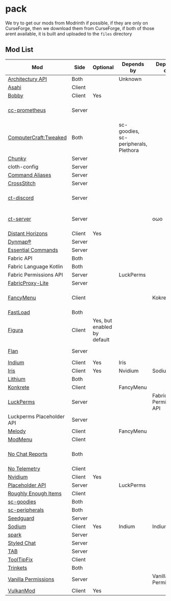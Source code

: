 # pack

We try to get our mods from Modrinth if possible, if they are only on CurseForge, then we download them from CurseForge, if both of those arent available, it is built and uploaded to the `files` directory

## Mod List
| Mod                                                                   | Side   | Optional                    | Depends by                           | Depends on             | Notes                                     |
| --------------------------------------------------------------------- | ------ | --------------------------- | ------------------------------------ | ---------------------- | ----------------------------------------- |
| [Architectury API](https://modrinth.com/mod/architectury-api)         | Both   |                             | Unknown                              |                        |                                           |
| [Asahi](https://modrinth.com/mod/asahi)                               | Client |                             |                                      |                        |                                           |
| [Bobby](https://modrinth.com/mod/bobby)                               | Client | Yes                         |                                      |                        |                                           |
| [cc-prometheus](https://github.com/project-connecticut/cc-prometheus) | Server |                             |                                      |                        | Currently not in the pack. Pending port   |
| [ComputerCraft:Tweaked](https://modrinth.com/mod/cc-tweaked)          | Both   |                             | sc-goodies, sc-peripherals, Plethora |                        |                                           |
| [Chunky](https://modrinth.com/mod/chunky)                             | Server |                             |                                      |                        |                                           |
| cloth-config                                                          | Server |                             |                                      |                        |                                           |
| [Command Aliases](https://modrinth.com/mod/commandaliases)            | Server |                             |                                      |                        |                                           |
| [CrossStitch](https://github.com/VelocityPowered/CrossStitch)         | Server |                             |                                      |                        |                                           |
| [ct-discord](https://github.com/project-connecticut/ct-discord)       | Server |                             |                                      |                        | Currently not in the pack. Pending port   |
| [ct-server](https://github.com/project-connecticut/ct-server)         | Server |                             |                                      | oωo                    | Currently not in the pack. Pending port   |
| [Distant Horizons](https://modrinth.com/mod/distanthorizons)          | Client | Yes                         |                                      |                        |                                           |
| [Dynmap®](https://modrinth.com/plugin/dynmap)                         | Server |                             |                                      |                        |                                           |
| [Essential Commands](https://modrinth.com/mod/essential-commands)     | Server |                             |                                      |                        |                                           |
| Fabric API                                                            | Both   |                             |                                      |                        |                                           |
| Fabric Language Kotlin                                                | Both   |                             |                                      |                        |                                           |
| Fabric Permissions API                                                | Server |                             | LuckPerms                            |                        |                                           |
| [FabricProxy-Lite](https://modrinth.com/mod/fabricproxy-lite)         | Server |                             |                                      |                        |                                           |
| [FancyMenu](https://modrinth.com/mod/fancymenu)                       | Client |                             |                                      | Kokrete                | Preconfigured with a start menu           |
| [FastLoad](https://modrinth.com/mod/fastload)                         | Both   |                             |                                      |                        |                                           |
| [Figura](https://modrinth.com/mod/figura)                             | Client | Yes, but enabled by default |                                      |                        |                                           |
| [Flan](https://modrinth.com/mod/flan)                                 | Server |                             |                                      |                        | To be replaced                            |
| [Indium](https://modrinth.com/mod/indium)                             | Client | Yes                         | Iris                                 |                        |                                           |
| [Iris](https://modrinth.com/mod/iris)                                 | Client | Yes                         | Nvidium                              | Sodium                 |                                           |
| [Lithium](https://modrinth.com/mod/lithium)                           | Both   |                             |                                      |                        |                                           |
| [Konkrete](https://modrinth.com/mod/konkrete)                         | Client |                             | FancyMenu                            |                        |                                           |
| [LuckPerms](https://modrinth.com/mod/luckperms)                       | Server |                             |                                      | Fabric Permissions API |                                           |
| Luckperms Placeholder API                                             | Server |                             |                                      |                        |                                           |
| [Melody](https://modrinth.com/mod/melody)                             | Client |                             | FancyMenu                            |                        |                                           |
| [ModMenu](https://modrinth.com/mod/modmenu)                           | Client |                             |                                      |                        |                                           |
| [No Chat Reports](https://modrinth.com/mod/no-chat-reports)           | Both   |                             |                                      |                        | Public chat encryption is **not** allowed |
| [No Telemetry](https://modrinth.com/mod/no-telemetry)                 | Client |                             |                                      |                        |                                           |
| [Nvidium](https://modrinth.com/mod/nvidium)                           | Client | Yes                         |                                      |                        |                                           |
| [Placeholder API](https://github.com/LuckPerms/placeholders)          | Server |                             | LuckPerms                            |                        |                                           |
| [Roughly Enough Items](https://modrinth.com/mod/rei)                  | Client |                             |                                      |                        |                                           |
| [sc-goodies](https://github.com/SwitchCraftCC/sc-goodies)             | Both   |                             |                                      |                        |                                           |
| [sc-peripherals](https://github.com/SwitchCraftCC/sc-peripherals)     | Both   |                             |                                      |                        |                                           |
| [Seedguard](https://modrinth.com/mod/seedguard)                       | Server |                             |                                      |                        |                                           |
| [Sodium](https://modrinth.com/mod/sodium)                             | Client | Yes                         | Indium                               | Indium                 |                                           |
| [spark](https://modrinth.com/mod/spark/)                              | Server |                             |                                      |                        |                                           |
| [Styled Chat](https://modrinth.com/mod/styled-chat)                   | Server |                             |                                      |                        |                                           |
| [TAB](https://modrinth.com/plugin/tab-was-taken)                      | Server |                             |                                      |                        |                                           |
| [ToolTipFix](https://modrinth.com/mod/tooltipfix)                     | Client |                             |                                      |                        |                                           |
| [Trinkets](https://modrinth.com/mod/trinkets)                         | Both   |                             |                                      |                        |                                           |
| [Vanilla Permissions](https://modrinth.com/mod/vanilla-permissions)   | Server |                             |                                      | Vanilla Permissions    |                                           |
| [VulkanMod](https://modrinth.com/mod/vulkanmod)                       | Client | Yes                         |                                      |                        |                                           |
